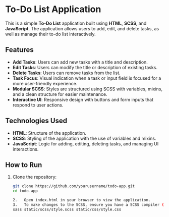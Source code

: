 # To-Do List Application

This is a simple **To-Do List** application built using **HTML**, **SCSS**, and **JavaScript**. The application allows users to add, edit, and delete tasks, as well as manage their to-do list interactively.

## Features

- **Add Tasks**: Users can add new tasks with a title and description.
- **Edit Tasks**: Users can modify the title or description of existing tasks.
- **Delete Tasks**: Users can remove tasks from the list.
- **Task Focus**: Visual indication when a task or input field is focused for a more user-friendly experience.
- **Modular SCSS**: Styles are structured using SCSS with variables, mixins, and a clean structure for easier maintenance.
- **Interactive UI**: Responsive design with buttons and form inputs that respond to user actions.

## Technologies Used

- **HTML**: Structure of the application.
- **SCSS**: Styling of the application with the use of variables and mixins.
- **JavaScript**: Logic for adding, editing, deleting tasks, and managing UI interactions.

## How to Run

1. Clone the repository:

   ```bash
   git clone https://github.com/yourusername/todo-app.git
   cd todo-app

   2.	Open index.html in your browser to view the application.
   3.	To make changes to the SCSS, ensure you have a SCSS compiler (e.g., sass or node-sass). Run the following command to compile the SCSS to CSS:
   sass static/scss/style.scss static/css/style.css
   ```
